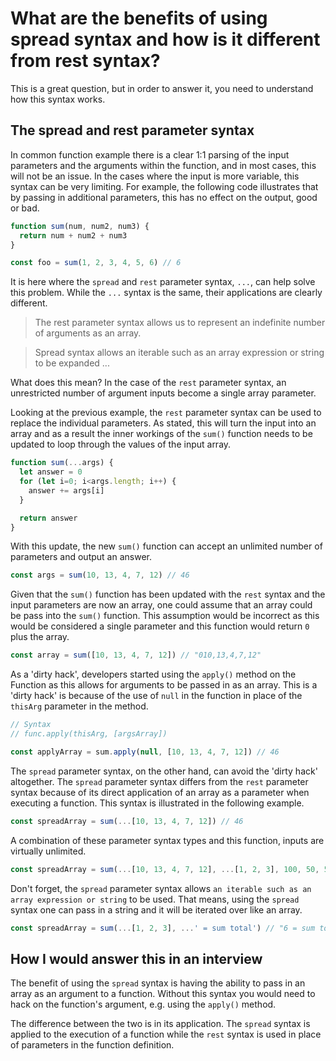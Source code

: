 # What are the benefits of using spread syntax and how is it different from rest syntax?

This is a great question, but in order to answer it, you need to understand how this syntax works.

## The spread and rest parameter syntax

In common function example there is a clear 1:1 parsing of the input parameters and the arguments within the function, and in most cases, this will not be an issue. In the cases where the input is more variable, this syntax can be very limiting. For example, the following code illustrates that by passing in additional parameters, this has no effect on the output, good or bad.

```js
function sum(num, num2, num3) {
  return num + num2 + num3
}

const foo = sum(1, 2, 3, 4, 5, 6) // 6
```

It is here where the `spread` and `rest` parameter syntax, `...`, can help solve this problem. While the `...` syntax is the same, their applications are clearly different.

> The rest parameter syntax allows us to represent an indefinite number of arguments as an array.

> Spread syntax allows an iterable such as an array expression or string to be expanded ...

What does this mean? In the case of the `rest` parameter syntax, an unrestricted number of argument inputs become a single array parameter.

Looking at the previous example, the `rest` parameter syntax can be used to replace the individual parameters. As stated, this will turn the input into an array and as a result the inner workings of the `sum()` function needs to be updated to loop through the values of the input array.

```js
function sum(...args) {
  let answer = 0
  for (let i=0; i<args.length; i++) {
    answer += args[i]
  }

  return answer
}
```

With this update, the new `sum()` function can accept an unlimited number of parameters and output an answer.

```js
const args = sum(10, 13, 4, 7, 12) // 46
```

Given that the `sum()` function has been updated with the `rest` syntax and the input parameters are now an array, one could assume that an array could be pass into the `sum()` function. This assumption would be incorrect as this would be considered a single parameter and this function would return `0` plus the array.

```js
const array = sum([10, 13, 4, 7, 12]) // "010,13,4,7,12"
```

As a 'dirty hack', developers started using the `apply()` method on the Function as this allows for arguments to be passed in as an array. This is a 'dirty hack' is because of the use of `null` in the function in place of the `thisArg` parameter in the method.

```js
// Syntax
// func.apply(thisArg, [argsArray])

const applyArray = sum.apply(null, [10, 13, 4, 7, 12]) // 46
```

The `spread` parameter syntax, on the other hand, can avoid the 'dirty hack' altogether. The `spread` parameter syntax differs from the `rest` parameter syntax because of its direct application of an array as a parameter when executing a function. This syntax is illustrated in the following example.

```js
const spreadArray = sum(...[10, 13, 4, 7, 12]) // 46
```

A combination of these parameter syntax types and this function, inputs are virtually unlimited.

```js
const spreadArray = sum(...[10, 13, 4, 7, 12], ...[1, 2, 3], 100, 50, 50, ...[1, 2, 3]) // 258
```

Don't forget, the `spread` parameter syntax allows `an iterable such as an array expression or string` to be used. That means, using the `spread` syntax one can pass in a string and it will be iterated over like an array.

```js
const spreadArray = sum(...[1, 2, 3], ...' = sum total') // "6 = sum total"
```

## How I would answer this in an interview

The benefit of using the `spread` syntax is having the ability to pass in an array as an argument to a function. Without this syntax you would need to hack on the function's argument, e.g. using the `apply()` method.

The difference between the two is in its application. The `spread` syntax is applied to the execution of a function while the `rest` syntax is used in place of parameters in the function definition.
